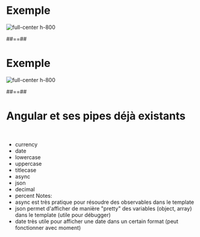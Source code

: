 <!-- .slide -->
# Exemple
![full-center h-800](assets/images/school/pipe/exemple_filter_uppercase.png)

##==##
<!-- .slide-->
# Exemple
![full-center h-800](assets/images/school/pipe/exemple_filter_date.png)

##==##

<!-- .slide -->
# Angular et ses pipes déjà existants

<br/>

- currency
- date
- lowercase
- uppercase
- titlecase
- async
- json
- decimal
- percent
Notes:
- async est très pratique pour résoudre des observables dans le template
- json permet d'afficher de manière "pretty" des variables (object, array) dans le template (utile pour débugger)
- date très utile pour afficher une date dans un certain format (peut fonctionner avec moment)
